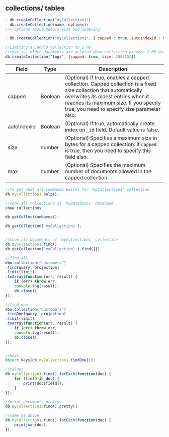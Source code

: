 ## collections/ tables
```js
- db.createCollection("myCollection1")
- db.createCollection(name, options); 
//- options about memory size and indexing

- db.createCollection("myCollection1", { capped : true, autoIndexId : true, size : 6142800, max : 10000 } )

//Limiting a CAPPED collection to 2 MB
//that is, older documents are deleted when collection exceeds 2 MB data
db.createCollection(’logs’, {capped: true, size: 2097152})
```

| Field       | Type    | Description            |
|-------------|---------|---------------------------------------|
| capped      | Boolean | (Optional) If true, enables a capped collection. Capped collection is a fixed size collection that automatically overwrites its oldest entries when it reaches its maximum size. If you specify true, you need to specify size parameter also. |
| autoIndexId | Boolean | (Optional) If true, automatically create index on `_id` field. Default value is false.                                                                            |
| size        | number  | (Optional) Specifies a maximum size in bytes for a capped collection. If `capped` is true, then you need to specify this field also.                              |
| max         | number  | (Optional) Specifies the maximum number of documents allowed in the capped collection.                                                                            |

```js
//to get what all commands exists for 'myCollection1' collection
db.myCollection1.help();

//show all collections of 'myDatabase1' database
show collections

db.getCollectionNames();

db.getCollection('myCollection1');


//show all documents of 'myCollection1' collection
db.myCollection1.find()
db.getCollection('myCollection1').find({})

//find all
dbo.collection("customers")    
.find(query, projection)    
.limit(limit)    
.toArray(function(err, result) {
 	if (err) throw err;
	console.log(result);
	db.close();
});

//find one
dbo.collection("customers")    
.findOne(query, projection)    
.limit(limit)    
.toArray(function(err, result) {
 	if (err) throw err;
 	console.log(result);
 	db.close();
});


//keys
Object.keys(db.myCollection1.findOne());

//values
db.myCollection1.find().forEach(function(doc) {
	for (field in doc) {
		print(doc[field]);
	}
});

//print documents pretty
db.myCollection1.find().pretty()

//same as above
db.myCollection1.find().forEach(function(doc) {
	printjson(doc);
});	
```